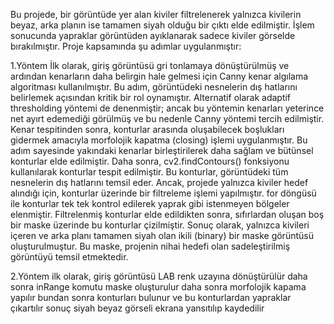 Bu projede, bir görüntüde yer alan kiviler filtrelenerek yalnızca kivilerin beyaz, arka planın ise tamamen siyah olduğu bir çıktı elde edilmiştir. İşlem sonucunda yapraklar görüntüden ayıklanarak sadece kiviler görselde bırakılmıştır.
Proje kapsamında şu adımlar uygulanmıştır:

1.Yöntem
İlk olarak, giriş görüntüsü gri tonlamaya dönüştürülmüş ve ardından kenarların daha belirgin hale gelmesi için Canny kenar algılama algoritması kullanılmıştır. Bu adım, görüntüdeki nesnelerin dış hatlarını belirlemek açısından kritik bir rol oynamıştır.
Alternatif olarak adaptif thresholding yöntemi de denenmiştir; ancak bu yöntemin kenarları yeterince net ayırt edemediği görülmüş ve bu nedenle Canny yöntemi tercih edilmiştir.
Kenar tespitinden sonra, konturlar arasında oluşabilecek boşlukları gidermek amacıyla morfolojik kapatma (closing) işlemi uygulanmıştır. Bu adım sayesinde yakındaki kenarlar birleştirilerek daha sağlam ve bütünsel konturlar elde edilmiştir.
Daha sonra, cv2.findContours() fonksiyonu kullanılarak konturlar tespit edilmiştir. 
Bu konturlar, görüntüdeki tüm nesnelerin dış hatlarını temsil eder. Ancak, projede yalnızca kiviler hedef alındığı için, konturlar üzerinde bir filtreleme işlemi yapılmıştır. for döngüsü ile konturlar tek tek kontrol edilerek yaprak gibi istenmeyen bölgeler elenmiştir.
Filtrelenmiş konturlar elde edildikten sonra, sıfırlardan oluşan boş bir maske üzerinde bu konturlar çizilmiştir. 
Sonuç olarak, yalnızca kivileri içeren ve arka planı tamamen siyah olan ikili (binary) bir maske görüntüsü oluşturulmuştur. Bu maske, projenin nihai hedefi olan sadeleştirilmiş görüntüyü temsil etmektedir.

2.Yöntem
ilk olarak, giriş görüntüsü LAB renk uzayına dönüştürülür daha sonra inRange komutu maske oluşturulur daha sonra morfolojik kapama yapılır bundan sonra konturları bulunur ve bu konturlardan yapraklar çıkartılır sonuç siyah beyaz görseli ekrana yansıtılıp kaydedilir
